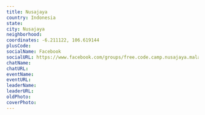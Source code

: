 ```yaml
---
title: Nusajaya
country: Indonesia
state: 
city: Nusajaya
neighborhood: 
coordinates: -6.211122, 106.619144
plusCode:
socialName: Facebook
socialURL: https://www.facebook.com/groups/free.code.camp.nusajaya.malaysia/
chatName:
chatURL:
eventName:
eventURL:
leaderName:
leaderURL:
oldPhoto: 
coverPhoto:
---
```

